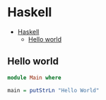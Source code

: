 # Haskell

<!--ts-->
* [Haskell](hasekll.md#haskell)
   * [Hello world](hasekll.md#hello-world)

<!-- Added by: runner, at: Wed Dec 29 11:29:08 UTC 2021 -->

<!--te-->

## Hello world
```haskell
module Main where

main = putStrLn "Hello World"
```
